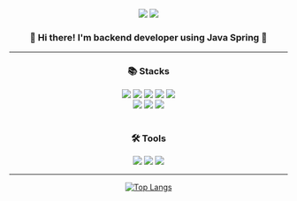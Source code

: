<p align="center"><a href="iseungsoo07.oopy.io" target="_blank"><img src="https://img.shields.io/badge/devlog-000000?style=for-the-badge&logo=notion&logoColor=white"/></a>
<img src="https://img.shields.io/badge/mail ＞ iseungsoo07@gmail.com-ffffff?style=for-the-badge&logo=gmail&logoColor=ea4335"/></p>

<h3 align="center">👋 Hi there! I'm backend developer using Java Spring 🌱</h3>

---


<h3 align="center">📚 Stacks </h3>
<div align="center"><img src="https://img.shields.io/badge/HTML-e34f26?style=for-the-badge&logo=html5&logoColor=white"/>  <img src="https://img.shields.io/badge/CSS-1572b6?style=for-the-badge&logo=css3&logoColor=white"/>  <img src="https://img.shields.io/badge/JavaScript-f7df1e?style=for-the-badge&logo=javascript&logoColor=black"/>  <img src="https://img.shields.io/badge/Java-007396?style=for-the-badge&logo=java&logoColor=white"/>  
 <img src="https://img.shields.io/badge/Spring-6db33f?style=for-the-badge&logo=spring&logoColor=white"/> <br> 
<img src="https://img.shields.io/badge/Spring Boot-6db33f?style=for-the-badge&logo=spring boot&logoColor=white"/>   <img src="https://img.shields.io/badge/mysql-4479a1?style=for-the-badge&logo=mysql&logoColor=white"/> <img src="https://img.shields.io/badge/oracle-f80000?style=for-the-badge&logo=oracle&logoColor=white"/>
</div>

<br>
<h3 align="center"> 🛠️ Tools </h3>
<div align="center"><img src="https://img.shields.io/badge/intellij-000000?style=for-the-badge&logo=intellij idea&logoColor=white"/> <img src="https://img.shields.io/badge/eclipse-2c2255?style=for-the-badge&logo=eclipse ide&logoColor=white"/>  <img src="https://img.shields.io/badge/vscode-007acc?style=for-the-badge&logo=visual studio code&logoColor=white"/></div>


---
<div align="center">
  
  [![Top Langs](https://github-readme-stats.vercel.app/api/top-langs/?username=iseungsoo07&layout=compact)](https://github.com/iseungsoo07/github-readme-stats)

</div>
